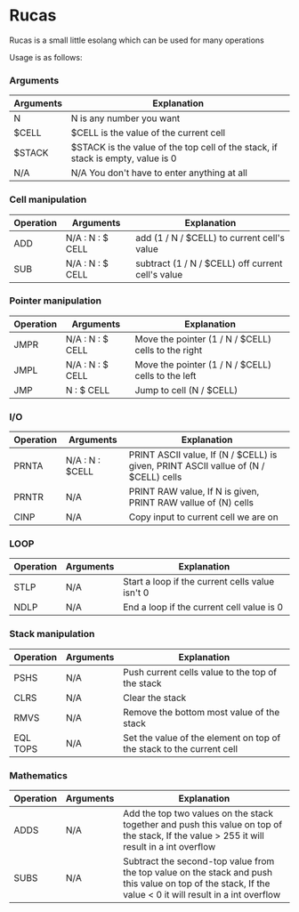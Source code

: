 # Rucas
Rucas is a small little esolang which can be used for many operations

Usage is as follows:

### Arguments
| Arguments | Explanation |
| --------- | ----------- |
| N | N is any number you want |
| $CELL | $CELL is the value of the current cell |
| $STACK | $STACK is the value of the top cell of the stack, if stack is empty, value is 0 |
| N/A | N/A You don't have to enter anything at all |

### Cell manipulation
| Operation | Arguments | Explanation |
| ----------- | ----------- | ----------- |
| ADD | N/A : N : $ CELL | add (1 / N / $CELL) to current cell's value |
| SUB | N/A : N : $ CELL | subtract (1 / N / $CELL)  off current cell's value |

### Pointer manipulation
| Operation | Arguments | Explanation |
| ----------- | ----------- | ----------- |
| JMPR | N/A : N : $ CELL | Move the pointer (1 / N / $CELL) cells to the right |
| JMPL | N/A : N : $ CELL | Move the pointer (1 / N / $CELL) cells to the left |
| JMP | N : $ CELL | Jump to cell (N / $CELL) |

### I/O 
| Operation | Arguments | Explanation |
| ----------- | ----------- | ----------- |
| PRNTA | N/A : N : $CELL | PRINT ASCII value, If (N / $CELL) is given, PRINT ASCII vallue of (N / $CELL) cells |
| PRNTR | N/A | PRINT RAW value, If N is given, PRINT RAW vallue of (N) cells  |
| CINP |  N/A | Copy input to current cell we are on |

### LOOP
| Operation | Arguments | Explanation |
| ----------- | ----------- | ----------- |
| STLP | N/A | Start a loop if the current cells value isn't 0  |
| NDLP | N/A | End a loop if the current cell value is 0 |


### Stack manipulation
| Operation | Arguments | Explanation |
| ----------- | ----------- | ----------- |
| PSHS | N/A | Push current cells value to the top of the stack  |
| CLRS | N/A | Clear the stack |
| RMVS | N/A | Remove the bottom most value of the stack |
| EQL TOPS | N/A | Set the value of the element on top of the stack to the current cell |

### Mathematics
| Operation | Arguments | Explanation |
| ----------- | ----------- | ----------- |
| ADDS | N/A | Add the top two values on the stack together and push this value on top of the stack, If the value > 255 it will result in a int overflow  |
| SUBS | N/A | Subtract the second-top value from the top value on the stack and push this value on top of the stack, If the value < 0 it will result in a int overflow   |

